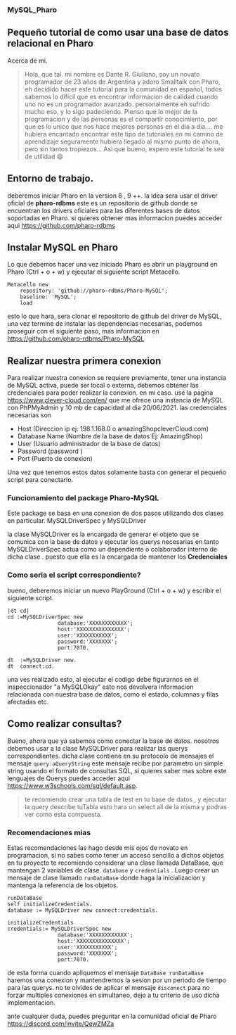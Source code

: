 ### MySQL_Pharo

## Pequeño tutorial de como usar una base de datos relacional en Pharo

Acerca de mi.

>Hola, que tal. mi nombre es Dante R. Giuliano, soy un novato programador de 23 años de Argentina y adoro Smalltalk con Pharo, eh decidido hacer este tutorial para la comunidad en español, todos sabemos lo dificil que es encontrar informacion de calidad cuando uno no es un programador avanzado. personalmente eh sufrido mucho eso, y lo sigo padeciendo. Pienso que lo mejor de la programacion y de las personas es el compartir conocimiento, por que es lo unico que nos hace mejores personas en el  dia a dia.... me hubiera encantado encontrar este tipo de tutoriales en mi camino de aprendizaje seguramente  hubiera llegado al mismo punto de ahora, pero sin tantos tropiezos... Asi que bueno, espero este tutorial te sea de utilidad :smile: 


## Entorno de trabajo.

deberemos iniciar Pharo en la version 8 , 9 ++. la idea sera usar el driver oficial de **pharo-rdbms** 
este es un repositorio de github donde se encuentran los drivers oficiales para las diferentes bases de datos soportadas en Pharo. si quieres obtener mas informacion puedes acceder aqui <https://github.com/pharo-rdbms>

## Instalar MySQL en Pharo 

Lo que debemos hacer una vez iniciado Pharo  es abrir un playground en Pharo (Ctrl + o + w) y ejecutar el siguiente script Metacello.

```smalltalk
Metacello new
	repository: 'github://pharo-rdbms/Pharo-MySQL';
	baseline: 'MySQL';
	load
```

esto lo que hara, sera clonar el repositorio de github del driver de MySQL, una vez termine de instalar las dependencias necesarias, podemos proseguir con el siguiente paso, mas informacion en <https://github.com/pharo-rdbms/Pharo-MySQL>

## Realizar nuestra primera conexion 

Para realizar nuestra conexion se requiere previamente, tener una instancia de MySQL activa, puede ser local o externa, debemos obtener las credenciales para poder realizar la conexion. en mi caso. use la pagina <https://www.clever-cloud.com/en/> que me ofrece una instancia de MySQL con PhPMyAdmin  y 10 mb de capacidad  al dia 20/06/2021. las credenciales necesarias son

- Host (Direccion ip ej: 198.1.168.0 o amazingShopcleverCloud.com)
- Database Name (Nombre de la base de datos Ej: AmazingShop)
- User (Usuario administrador de la base de datos)
- Password (password )
- Port (Puerto de conexion)

Una vez que tenemos estos datos solamente basta con generar el pequeño script para conectarlo.

### Funcionamiento del  package Pharo-MySQL

Este package se basa en una conexion de dos pasos utilizando dos clases en particular.
MySQLDriverSpec y MySQLDriver

 la clase MySQLDriver es la encargada de generar el objeto que se comunica con la base de datos y ejecutar los querys necesarias  en tanto MySQLDriverSpec  actua como un dependiente o colaborador interno de dicha clase . puesto que ella es la encargada de mantener los **Credenciales** 

### Como seria el script correspondiente? 

bueno, deberemos iniciar un nuevo PlayGround (Ctrl + o + w) y escribir el siguiente script.

```smalltalk
|dt cd|
cd :=MySQLDriverSpec new 
				database:'XXXXXXXXXXXX';
				host:'XXXXXXXXXXXXXXX';
				user:'XXXXXXXXXXX';
				password:'XXXXXXX';
				port:7070.
				
dt  :=MySQLDriver new.
dt  connect:cd.
```

una ves realizado esto,  al ejecutar el codigo debe figurarnos en el inspeccionador "a MySQLOkay" esto nos devolvera informacion relacionada con nuestra base de datos,  como el estado, columnas y filas afectadas etc.

## Como realizar consultas?

Bueno, ahora que ya sabemos como conectar la base de datos. nosotros debemos usar a la clase MySQLDriver para realizar las querys correspondientes. dicha clase contiene en su protocolo de mensajes el mensaje ```query:aQueryString``` este mensaje recibe por parametro un simple string usando el formato de consultas  SQL, si quieres saber mas sobre este lenguajes de Querys puedes acceder aqui <https://www.w3schools.com/sql/default.asp>. 

>  te recomiendo crear una tabla de test en tu base de datos , y ejecutar la query describe tuTabla esto hara un select all de la misma y podras ver como esta compuesta.

### Recomendaciones mias 

Estas recomendaciones las hago desde mis ojos de novato en programacion, si no sabes como tener un acceso sencillo a dichos objetos en tu proyecto te recomiendo considerar una clase llamada DataBase, que mantengan 2 variables de clase. ```database``` y ```credentials``` . Luego crear un mensaje de clase llamado ```runDataBase``` donde haga la inicializacion y mantenga la referencia de los objetos.

```smalltalk
runDataBase
self initializeCredentials.
database := MySQLDriver new connect:credentials.

```

```smalltalk
initializeCredentials
credentials:= MySQLDriverSpec new 
				database:'XXXXXXXXXXXX';
				host:'XXXXXXXXXXXXXXX';
				user:'XXXXXXXXXXX';
				password:'XXXXXXX';
				port:7070.

```

de esta forma cuando apliquemos el mensaje ```DataBase runDataBase``` haremos una conexion y mantendremos la sesion por un periodo de tiempo para las querys. no te olvides de aplicar el mensaje 
```disconect``` para no forzar multiples conexiones en simultaneo, dejo a tu criterio de uso dicha implementacion.



ante cualquier duda, puedes preguntar en la comunidad oficial de Pharo  <https://discord.com/invite/QewZMZa>  



